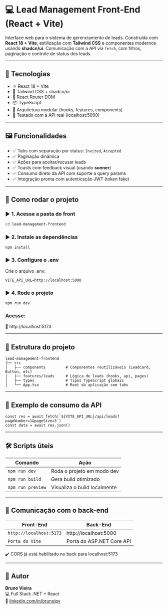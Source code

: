 # 💻 Lead Management Front-End (React + Vite)

Interface web para o sistema de gerenciamento de leads. Construída com **React 18 + Vite**, estilização com **Tailwind CSS** e componentes modernos usando **shadcn/ui**. Comunicação com a API via `fetch`, com filtros, paginação e controle de status dos leads.

---

## 🧰 Tecnologias

- ⚛️ React 18 + Vite
- 🎨 Tailwind CSS + shadcn/ui
- 🚦 React Router DOM
- 📦 TypeScript
- 🍃 Arquitetura modular (hooks, features, components)
- 🧪 Testado com a API real (localhost:5000)

---

## 🖼️ Funcionalidades

- ✅ Tabs com separação por status: `Invited`, `Accepted`
- ✅ Paginação dinâmica
- ✅ Ações para aceitar/recusar leads
- ✅ Toasts com feedback visual (usando **sonner**)
- ✅ Consumo direto da API com suporte a query params
- ✅ Integração pronta com autenticação JWT (token fake)

---

## 🚀 Como rodar o projeto

### ▶️ 1. Acesse a pasta do front

```bash
cd lead-management-frontend
```

### ▶️ 2. Instale as dependências

```
npm install
```

### ▶️ 3. Configure o .env

Crie o arquivo .env:

```
VITE_API_URL=http://localhost:5000
```

### ▶️ 4. Rode o projeto

```
npm run dev
```

### Acesse:

📎 http://localhost:5173

---

## 🧩 Estrutura do projeto

```
lead-management-frontend
├── src
│   ├── components         # Componentes reutilizáveis (LeadCard, Button, etc)
│   ├── features/leads     # Lógica de leads (hooks, api, pages)
│   ├── types              # Tipos TypeScript globais
│   └── App.tsx            # Root da aplicação com tabs
```

---

## 📘 Exemplo de consumo da API

```
const res = await fetch(`${VITE_API_URL}/api/leads?pageNumber=1&pageSize=5`)
const data = await res.json()
```

---

## 🛠️ Scripts úteis

| Comando           | Ação                         |
|-------------------|------------------------------|
| `npm run dev`     | Roda o projeto em modo dev   |
| `npm run build`   | Gera build otimizado         |
| `npm run preview` | Visualiza o build localmente |

---

## 🤝 Comunicação com o back-end

| Front-End	              | Back-End                  |
|-------------------------|---------------------------|
| `http://localhost:5173` | http://localhost:5000     |
| `Porta do Vite`	        | Porta do ASP.NET Core API |

✔️ CORS já está habilitado no back para localhost:5173

---

## 🙌 Autor

**Bruno Vieira**  
💻 Full Stack .NET + React  
🔗 [linkedin.com/in/brunojpv](https://www.linkedin.com/in/brunojpv)
